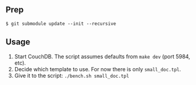 ## Prep

    $ git submodule update --init --recursive

## Usage

1. Start CouchDB. The script assumes defaults from `make dev` (port 5984, etc).
1. Decide which template to use. For now there is only `small_doc.tpl`.
1. Give it to the script: `./bench.sh small_doc.tpl`
